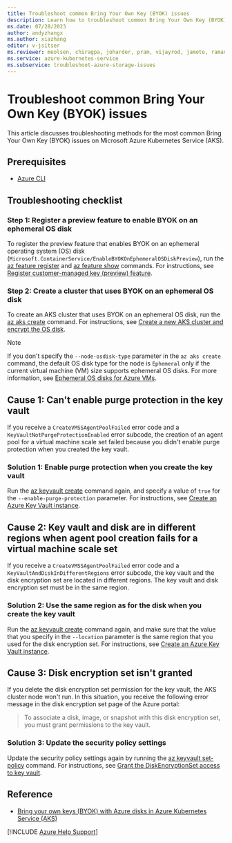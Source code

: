 ```yaml
---
title: Troubleshoot common Bring Your Own Key (BYOK) issues
description: Learn how to troubleshoot common Bring Your Own Key (BYOK) issues, including key vault and ephemeral OS disk problems, on Azure Kubernetes Service (AKS).
ms.date: 07/28/2023
author: andyzhangx
ms.author: xiazhang
editor: v-jsitser
ms.reviewer: meolsen, chiragpa, joharder, pram, vijayrod, jamote, ramankum, xinyuyuan, aksstoragedev, cssakscic, v-leedennis
ms.service: azure-kubernetes-service
ms.subservice: troubleshoot-azure-storage-issues
---
```

# Troubleshoot common Bring Your Own Key (BYOK) issues

This article discusses troubleshooting methods for the most common Bring Your Own Key (BYOK) issues on Microsoft Azure Kubernetes Service (AKS).

## Prerequisites

- [Azure CLI](/cli/azure/install-azure-cli)

## Troubleshooting checklist

### Step 1: Register a preview feature to enable BYOK on an ephemeral OS disk

To register the preview feature that enables BYOK on an ephemeral operating system (OS) disk (`Microsoft.ContainerService/EnableBYOKOnEphemeralOSDiskPreview`), run the [az feature register](/cli/azure/feature#az-feature-register) and [az feature show](/cli/azure/feature#az-feature-show) commands. For instructions, see [Register customer-managed key (preview) feature](/azure/aks/azure-disk-customer-managed-keys#register-customer-managed-key-preview-feature).

### Step 2: Create a cluster that uses BYOK on an ephemeral OS disk

To create an AKS cluster that uses BYOK on an ephemeral OS disk, run the [az aks create](/cli/azure/aks#az-aks-create) command. For instructions, see [Create a new AKS cluster and encrypt the OS disk](/azure/aks/azure-disk-customer-managed-keys#create-a-new-aks-cluster-and-encrypt-the-os-disk).

> [!NOTE]  
> If you don't specify the `--node-osdisk-type` parameter in the `az aks create` command, the default OS disk type for the node is `Ephemeral` only if the current virtual machine (VM) size supports ephemeral OS disks. For more information, see [Ephemeral OS disks for Azure VMs](/azure/virtual-machines/ephemeral-os-disks).

## Cause 1: Can't enable purge protection in the key vault

If you receive a `CreateVMSSAgentPoolFailed` error code and a `KeyVaultNotPurgeProtectionEnabled` error subcode, the creation of an agent pool for a virtual machine scale set failed because you didn't enable purge protection when you created the key vault.

### Solution 1: Enable purge protection when you create the key vault

Run the [az keyvault create][az-keyvault-create] command again, and specify a value of `true` for the `--enable-purge-protection` parameter. For instructions, see [Create an Azure Key Vault instance][create-key-vault-instance].

## Cause 2: Key vault and disk are in different regions when agent pool creation fails for a virtual machine scale set

If you receive a `CreateVMSSAgentPoolFailed` error code and a `KeyVaultAndDiskInDifferentRegions` error subcode, the key vault and the disk encryption set are located in different regions. The key vault and disk encryption set must be in the same region.

### Solution 2: Use the same region as for the disk when you create the key vault

Run the [az keyvault create][az-keyvault-create] command again, and make sure that the value that you specify in the `--location` parameter is the same region that you used for the disk encryption set. For instructions, see [Create an Azure Key Vault instance][create-key-vault-instance].

## Cause 3: Disk encryption set isn't granted

If you delete the disk encryption set permission for the key vault, the AKS cluster node won't run. In this situation, you receive the following error message in the disk encryption set page of the Azure portal:

> To associate a disk, image, or snapshot with this disk encryption set, you must grant permissions to the key vault.

### Solution 3: Update the security policy settings

Update the security policy settings again by running the [az keyvault set-policy](/cli/azure/keyvault#az-keyvault-set-policy) command. For instructions, see [Grant the DiskEncryptionSet access to key vault](/azure/aks/azure-disk-customer-managed-keys#grant-the-diskencryptionset-access-to-key-vault).

## Reference

- [Bring your own keys (BYOK) with Azure disks in Azure Kubernetes Service (AKS)](/azure/aks/azure-disk-customer-managed-keys)

[!INCLUDE [Azure Help Support](../../includes/azure-help-support.md)]

[az-keyvault-create]: /cli/azure/keyvault#az-keyvault-create
[create-key-vault-instance]: /azure/aks/azure-disk-customer-managed-keys#create-an-azure-key-vault-instance
